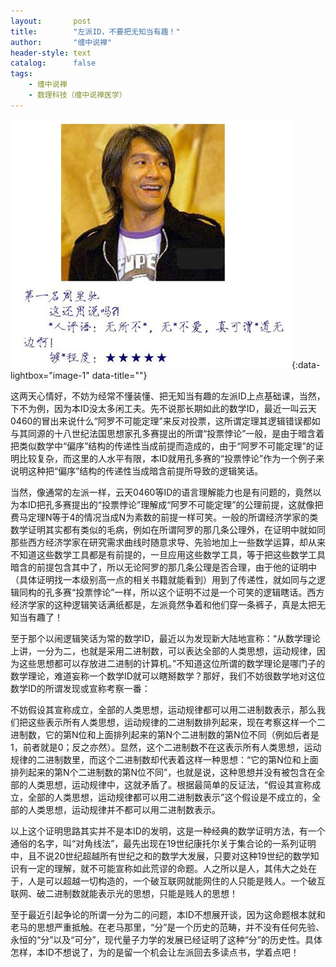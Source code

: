 ```yaml
---
layout:       post
title:        "左派ID，不要把无知当有趣！"
author:       "缠中说禅"
header-style: text
catalog:      false
tags:
    - 缠中说禅
    - 数理科技（缠中说禅医学）
---
```


[![](/img/czsc/20060806-0267.png)](/img/czsc/20060806-0267.png){:data-lightbox="image-1" data-title=""}



这两天心情好，不妨为经常不懂装懂、把无知当有趣的左派ID上点基础课，当然，下不为例，因为本ID没太多闲工夫。先不说那长期如此的数学ID，最近一叫云天0460的冒出来说什么“阿罗不可能定理”来反对投票，这所谓定理其逻辑错误都如与其同源的十八世纪法国思想家孔多赛提出的所谓“投票悖论”一般，是由于暗含着把类似数学中“偏序”结构的传递性当成前提而造成的，由于“阿罗不可能定理”的证明比较复杂，而这里的人水平有限，本ID就用孔多赛的“投票悖论”作为一个例子来说明这种把“偏序”结构的传递性当成暗含前提所导致的逻辑笑话。



当然，像通常的左派一样，云天0460等ID的语言理解能力也是有问题的，竟然以为本ID把孔多赛提出的“投票悖论”理解成“阿罗不可能定理”的公理前提，这就像把费马定理N等于4的情况当成N为素数的前提一样可笑。一般的所谓经济学家的类数学证明其实都有类似的毛病，例如在所谓阿罗的那几条公理外，在证明中就如同那些西方经济学家在研究需求曲线时随意求导、先验地加上一些数学运算，却从来不知道这些数学工具都是有前提的，一旦应用这些数学工具，等于把这些数学工具暗含的前提包含其中了，所以无论阿罗的那几条公理是否合理，由于他的证明中（具体证明找一本级别高一点的相关书籍就能看到）用到了传递性，就如同与之逻辑同构的孔多赛“投票悖论”一样，所以这个证明不过是一个可笑的逻辑瞎话。西方经济学家的这种逻辑笑话满纸都是，左派竟然争着和他们穿一条裤子，真是太把无知当有趣了！



至于那个以闹逻辑笑话为常的数学ID，最近以为发现新大陆地宣称：“从数学理论上讲，一分为二，也就是采用二进制数，可以表达全部的人类思想，运动规律，因为这些思想都可以存放进二进制的计算机。”不知道这位所谓的数学理论是哪门子的数学理论，难道妄称一个数学ID就可以瞎掰数学？那好，我们不妨很数学地对这位数学ID的所谓发现或宣称考察一番：



不妨假设其宣称成立，全部的人类思想，运动规律都可以用二进制数表示，那么我们把这些表示所有人类思想，运动规律的二进制数排列起来，现在考察这样一个二进制数，它的第N位和上面排列起来的第N个二进制数的第N位不同（例如后者是1，前者就是0；反之亦然）。显然，这个二进制数不在这表示所有人类思想，运动规律的二进制数里，而这个二进制数却代表着这样一种思想：“它的第N位和上面排列起来的第N个二进制数的第N位不同”，也就是说，这种思想并没有被包含在全部的人类思想，运动规律中，这就矛盾了。根据最简单的反证法，“假设其宣称成立，全部的人类思想，运动规律都可以用二进制数表示”这个假设是不成立的，全部的人类思想，运动规律并不都可以用二进制数表示。



以上这个证明思路其实并不是本ID的发明，这是一种经典的数学证明方法，有一个通俗的名字，叫“对角线法”，最先出现在19世纪康托尔关于集合论的一系列证明中，且不说20世纪超越所有世纪之和的数学大发展，只要对这种19世纪的数学知识有一定的理解，就不可能宣称如此荒谬的命题。人之所以是人，其伟大之处在于，人是可以超越一切构造的，一个破互联网就能网住的人只能是贱人。一个破互联网、破二进制数就能表示光的思想，只能是贱人的思想！



至于最近引起争论的所谓一分为二的问题，本ID不想展开谈，因为这命题根本就和老马的思想严重抵触。在老马那里，“分”是一个历史的范畴，并不没有任何先验、永恒的“分”以及“可分”，现代量子力学的发展已经证明了这种“分”的历史性。具体怎样，本ID不想说了，为的是留一个机会让左派回去多读点书，学着点吧！
